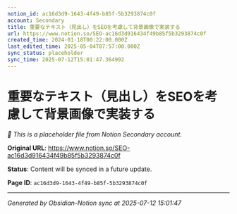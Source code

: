 ```yaml
---
notion_id: ac16d3d9-1643-4f49-b85f-5b3293874c0f
account: Secondary
title: 重要なテキスト（見出し）をSEOを考慮して背景画像で実装する
url: https://www.notion.so/SEO-ac16d3d916434f49b85f5b3293874c0f
created_time: 2024-01-18T00:22:00.000Z
last_edited_time: 2025-05-04T07:57:00.000Z
sync_status: placeholder
sync_time: 2025-07-12T15:01:47.364992
---
```


# 重要なテキスト（見出し）をSEOを考慮して背景画像で実装する

*🔄 This is a placeholder file from Notion Secondary account.*

**Original URL**: https://www.notion.so/SEO-ac16d3d916434f49b85f5b3293874c0f

**Status**: Content will be synced in a future update.

**Page ID**: `ac16d3d9-1643-4f49-b85f-5b3293874c0f`

---

*Generated by Obsidian-Notion sync at 2025-07-12 15:01:47*

